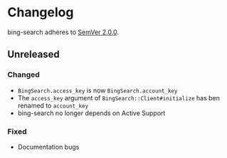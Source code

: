 # Changelog

bing-search adheres to [SemVer 2.0.0](http://semver.org/spec/v2.0.0.html).

## Unreleased

### Changed
- `BingSearch.access_key` is now `BingSearch.account_key`
- The `access_key` argument of `BingSearch::Client#initialize` has ben renamed to `account_key`
- bing-search no longer depends on Active Support

### Fixed
- Documentation bugs

